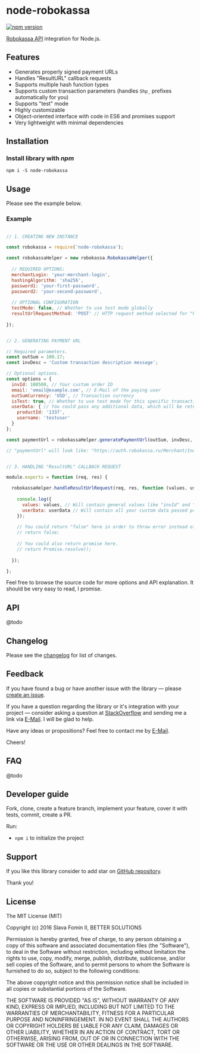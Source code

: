 
# node-robokassa

[![npm version](https://badge.fury.io/js/node-robokassa.svg)](http://badge.fury.io/js/node-robokassa)

[Robokassa API](http://docs.robokassa.ru/) integration for Node.js.


## Features

- Generates properly signed payment URLs
- Handles "ResultURL" callback requests
- Supports multiple hash function types
- Supports custom transaction parameters (handles `Shp_` prefixes automatically for you)
- Supports "test" mode
- Highly customizable
- Object-oriented interface with code in ES6 and promises support
- Very lightweight with minimal dependencies


## Installation

### Install library with *npm*

`npm i -S node-robokassa`


## Usage

Please see the example below.

### Example

```js

// 1. CREATING NEW INSTANCE

const robokassa = require('node-robokassa');

const robokassaHelper = new robokassa.RobokassaHelper({
  
  // REQUIRED OPTIONS:
  merchantLogin: 'your-merchant-login',
  hashingAlgorithm: 'sha256',
  password1: 'your-first-password',
  password2: 'your-second-password',
  
  // OPTIONAL CONFIGURATION
  testMode: false, // Whether to use test mode globally
  resultUrlRequestMethod: 'POST' // HTTP request method selected for "ResultURL" requests
  
});


// 2. GENERATING PAYMENT URL

// Required parameters.
const outSum = 100.17;
const invDesc = 'Custom transaction description message';

// Optional options.
const options = {
  invId: 100500, // Your custom order ID
  email: 'email@example.com', // E-Mail of the paying user
  outSumCurrency: 'USD', // Transaction currency
  isTest: true, // Whether to use test mode for this specific transaction
  userData: { // You could pass any additional data, which will be returned to you later on
    productId: '1337',
    username: 'testuser'
  }
};

const paymentUrl = robokassaHelper.generatePaymentUrl(outSum, invDesc, options);

// "paymentUrl" will look like: "https://auth.robokassa.ru/Merchant/Index.aspx..."


// 3. HANDLING "ResultURL" CALLBACK REQUEST

module.exports = function (req, res) {

  robokassaHelper.handleResultUrlRequest(req, res, function (values, userData) {
    
    console.log({
      values: values, // Will contain general values like "invId" and "outSum"
      userData: userData // Will contain all your custom data passed previously, e.g.: "productId"
    });
    
    // You could return "false" here in order to throw error instead of success to Robokassa.
    // return false;
    
    // You could also return promise here.
    // return Promise.resolve();
    
  });

};

```

Feel free to browse the source code for more options and API explanation.
It should be very easy to read, I promise.


## API

@todo


## Changelog

Please see the [changelog][changelog] for list of changes.


## Feedback

If you have found a bug or have another issue with the library —
please [create an issue][new-issue].

If you have a question regarding the library or it's integration with your project —
consider asking a question at [StackOverflow][so-ask] and sending me a
link via [E-Mail][email]. I will be glad to help.

Have any ideas or propositions? Feel free to contact me by [E-Mail][email].

Cheers!


## FAQ

@todo


## Developer guide

Fork, clone, create a feature branch, implement your feature, cover it with tests, commit, create a PR.

Run:

- `npm i` to initialize the project


## Support

If you like this library consider to add star on [GitHub repository][repo-gh].

Thank you!


## License

The MIT License (MIT)

Copyright (c) 2016 Slava Fomin II, BETTER SOLUTIONS

Permission is hereby granted, free of charge, to any person obtaining a copy
of this software and associated documentation files (the "Software"), to deal
in the Software without restriction, including without limitation the rights
to use, copy, modify, merge, publish, distribute, sublicense, and/or sell
copies of the Software, and to permit persons to whom the Software is
furnished to do so, subject to the following conditions:

The above copyright notice and this permission notice shall be included in
all copies or substantial portions of the Software.

THE SOFTWARE IS PROVIDED "AS IS", WITHOUT WARRANTY OF ANY KIND, EXPRESS OR
IMPLIED, INCLUDING BUT NOT LIMITED TO THE WARRANTIES OF MERCHANTABILITY,
FITNESS FOR A PARTICULAR PURPOSE AND NONINFRINGEMENT. IN NO EVENT SHALL THE
AUTHORS OR COPYRIGHT HOLDERS BE LIABLE FOR ANY CLAIM, DAMAGES OR OTHER
LIABILITY, WHETHER IN AN ACTION OF CONTRACT, TORT OR OTHERWISE, ARISING FROM,
OUT OF OR IN CONNECTION WITH THE SOFTWARE OR THE USE OR OTHER DEALINGS IN
THE SOFTWARE.

  [changelog]: changelog.md
  [so-ask]:    http://stackoverflow.com/questions/ask?tags=node.js,javascript
  [email]:     mailto:s.fomin@betsol.ru
  [new-issue]: https://github.com/betsol/node-robokassa/issues/new
  [repo-gh]:   https://github.com/betsol/node-robokassa
